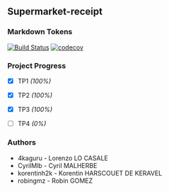 ## Supermarket-receipt


### Markdown Tokens 

[![Build Status](https://travis-ci.org/CyrilMlb/supermarket-receipt.svg?branch=master)](https://travis-ci.org/CyrilMlb/supermarket-receipt)
[![codecov](https://codecov.io/gh/CyrilMlb/supermarket-receipt/branch/master/graph/badge.svg)](https://codecov.io/gh/CyrilMlb/supermarket-receipt)


### Project Progress

- [x] TP1 *(100%)*
- [x] TP2 *(100%)*
- [x] TP3 *(100%)*
- [ ] TP4 *(0%)*


### Authors

* 4kaguru - Lorenzo LO CASALE
* CyrilMlb - Cyril MALHERBE
* korentinh2k - Korentin HARSCOUET DE KERAVEL
* robingmz - Robin GOMEZ
